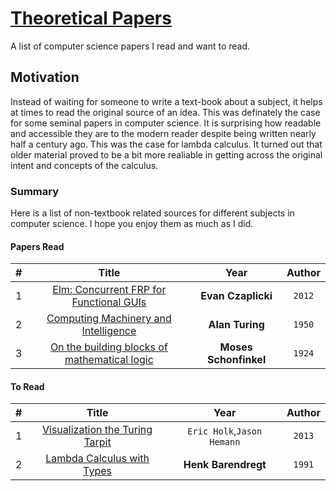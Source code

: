 # [Theoretical Papers](https://github.com/sguzman/PapersRead)
A list of computer science papers I read and want to read.
## Motivation
Instead of waiting for someone to write a text-book about a subject, it helps at times to read the original source of an idea. This was definately the case for some seminal papers in computer science. It is surprising how readable and accessible they are to the modern reader despite being written nearly half a century ago. This was the case for lambda calculus. It turned out that older material proved to be a bit more realiable in getting across the original intent and concepts of the calculus.

### Summary
Here is a list of non-textbook related sources for different subjects in computer science. I hope you enjoy them as much as I did.

#### Papers Read
| # | Title | Year | Author |
|:-:|:-----:|:-------:|:---------:|
|1|[Elm: Concurrent FRP for Functional GUIs](http://elm-lang.org/assets/papers/concurrent-frp.pdf)|**Evan Czaplicki**|`2012`|
|2|[Computing Machinery and Intelligence](http://www.turingarchive.org/browse.php/B/9)|**Alan Turing**|`1950`|
|3|[On the building blocks of mathematical logic](https://courses.engr.illinois.edu/cs522/sp2016/OnTheBuildingBlocksOfMathematicalLogic.pdf)|**Moses Schonfinkel**|`1924`|

#### To Read
| # | Title | Year | Author |
|:-:|:-----:|:-------:|:---------:|
|1|[Visualization the Turing Tarpit](http://blog.theincredibleholk.org/TarpitGazer/jot-visualization.pdf)|`Eric Holk`,`Jason Hemann`|`2013`|
|2|[Lambda Calculus with Types](http://ttic.uchicago.edu/~dreyer/course/papers/barendregt.pdf)|**Henk Barendregt**|`1991`|

